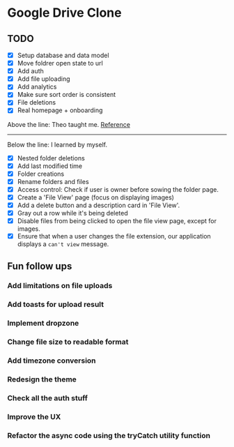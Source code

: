 # Google Drive Clone

## TODO

- [x] Setup database and data model
- [x] Move foldrer open state to url
- [x] Add auth
- [x] Add file uploading
- [x] Add analytics
- [x] Make sure sort order is consistent
- [x] File deletions
- [x] Real homepage + onboarding

Above the line: Theo taught me. [Reference](https://www.youtube.com/watch?v=c-hKSbzooAg)

---

Below the line: I learned by myself.

- [x] Nested folder deletions
- [x] Add last modified time
- [x] Folder creations
- [x] Rename folders and files
- [x] Access control: Check if user is owner before sowing the folder page.
- [x] Create a 'File View' page (focus on displaying images)
- [x] Add a delete button and a description card in 'File View'.
- [x] Gray out a row while it's being deleted
- [x] Disable files from being clicked to open the file view page, except for images.
- [x] Ensure that when a user changes the file extension, our application displays a `can't view` message.

## Fun follow ups

### Add limitations on file uploads

### Add toasts for upload result

### Implement dropzone

### Change file size to readable format

### Add timezone conversion

### Redesign the theme

### Check all the auth stuff

### Improve the UX

### Refactor the async code using the tryCatch utility function
